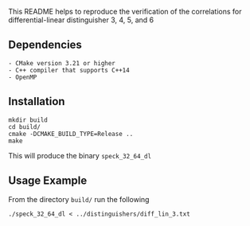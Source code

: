 This README helps to reproduce the verification of the correlations for differential-linear distinguisher 3, 4, 5, and 6

Dependencies
------------

    - CMake version 3.21 or higher
    - C++ compiler that supports C++14
    - OpenMP


Installation
------------

    mkdir build
    cd build/
    cmake -DCMAKE_BUILD_TYPE=Release ..
    make

This will produce the binary `speck_32_64_dl`


Usage Example
-------------

From the directory `build/` run the following

    ./speck_32_64_dl < ../distinguishers/diff_lin_3.txt
